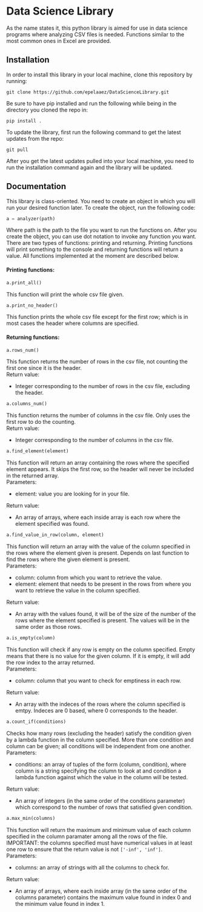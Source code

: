 # Data Science Library
As the name states it, this python library is aimed for use in data science programs where analyzing CSV files is needed. Functions similar to the most common ones in Excel are provided. 

## Installation
In order to install this library in your local machine, clone this repository by running:
```
git clone https://github.com/epelaaez/DataScienceLibrary.git
``` 
Be sure to have pip installed and run the following while being in the directory you cloned the repo in:
```
pip install .
```
To update the library, first run the following command to get the latest updates from the repo: 
```
git pull
```
After you get the latest updates pulled into your local machine, you need to run the installation command again and the library will be updated.

## Documentation
This library is class-oriented. You need to create an object in which you will run your desired function later. To create the object, run the following code:
```python
a = analyzer(path)
```
Where path is the path to the file you want to run the functions on. After you create the object, you can use dot notation to invoke any function you want. There are two types of functions: printing and returning. Printing functions will print something to the console and returning functions will return a value. All functions implemented at the moment are described below.

#### Printing functions:
```python
a.print_all()
```
This function will print the whole csv file given.

```python
a.print_no_header()
```
This function prints the whole csv file except for the first row; which is in most cases the header where columns are specified.

#### Returning functions:
```python
a.rows_num()
```
This function returns the number of rows in the csv file, not counting the first one since it is the header.  
Return value:
- Integer corresponding to the number of rows in the csv file, excluding the header.

```python
a.columns_num()
```
This function returns the number of columns in the csv file. Only uses the first row to do the counting.   
Return value:
- Integer corresponding to the number of columns in the csv file.

```python
a.find_element(element)
```
This function will return an array containing the rows where the specified element appears. It skips the first row, so the header will never be included in the returned array.   
Parameters:
- element: value you are looking for in your file.   

Return value:
- An array of arrays, where each inside array is each row where the element specified was found.

```python
a.find_value_in_row(column, element)
```
This function will return an array with the value of the column specified in the rows where the element given is present. Depends on last function to find the rows where the given element is present.   
Parameters:
- column: column from which you want to retrieve the value.
- element: element that needs to be present in the rows from where you want to retrieve the value in the column specified.   

Return value:
- An array with the values found, it will be of the size of the number of the rows where the element specified is present. The values will be in the same order as those rows.

```python
a.is_empty(column)
```
This function will check if any row is empty on the column specified. Empty means that there is no value for the given column. If it is empty, it will add the row index to the array returned.   
Parameters:
- column: column that you want to check for emptiness in each row.   

Return value:
- An array with the indeces of the rows where the column specified is emtpy. Indeces are 0 based, where 0 corresponds to the header.

```python
a.count_if(conditions)
```
Checks how many rows (excluding the header) satisfy the condition given by a lambda function in the column specified. More than one condition and column can be given; all conditions will be independent from one another.   
Parameters:
- conditions: an array of tuples of the form (column, condition), where column is a string specifying the column to look at and condition a lambda function against which the value in the column will be tested.   

Return value:
- An array of integers (in the same order of the conditions parameter) which correspond to the number of rows that satisfied given condition.

```python
a.max_min(columns)
```
This function will return the maximum and minimum value of each column specified in the column paramater among all the rows of the file. IMPORTANT: the columns specified must have numerical values in at least one row to ensure that the return value is not `['-inf', 'inf']`.   
Parameters:
- columns: an array of strings with all the columns to check for.   

Return value:
- An array of arrays, where each inside array (in the same order of the columns parameter) contains the maximum value found in index 0 and the minimum value found in index 1.
